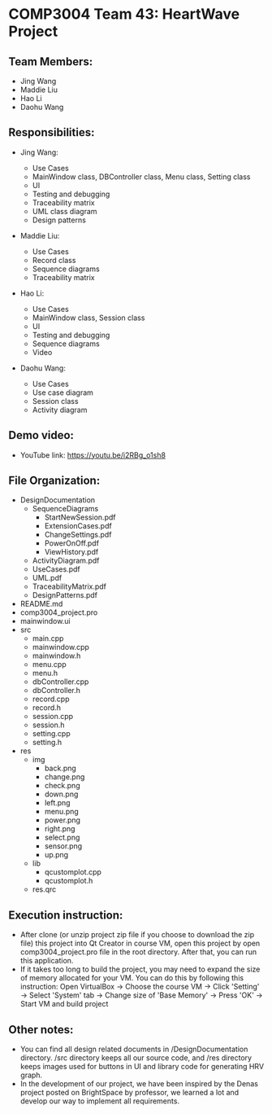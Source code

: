 # COMP3004 Team 43: HeartWave Project

## Team Members:
- Jing Wang
- Maddie Liu
- Hao Li
- Daohu Wang

## Responsibilities:
- Jing Wang:
  - Use Cases
  - MainWindow class, DBController class, Menu class, Setting class
  - UI
  - Testing and debugging
  - Traceability matrix
  - UML class diagram
  - Design patterns

- Maddie Liu:
  - Use Cases
  - Record class
  - Sequence diagrams
  - Traceability matrix

- Hao Li:
  - Use Cases
  - MainWindow class, Session class
  - UI
  - Testing and debugging
  - Sequence diagrams
  - Video

- Daohu Wang:
  - Use Cases
  - Use case diagram
  - Session class
  - Activity diagram

## Demo video:
- YouTube link: https://youtu.be/i2RBg_o1sh8

## File Organization:
- DesignDocumentation
    - SequenceDiagrams
        - StartNewSession.pdf
        - ExtensionCases.pdf
        - ChangeSettings.pdf
        - PowerOnOff.pdf
        - ViewHistory.pdf
    - ActivityDiagram.pdf
    - UseCases.pdf
    - UML.pdf
    - TraceabilityMatrix.pdf
    - DesignPatterns.pdf
- README.md
- comp3004_project.pro
- mainwindow.ui
- src
    - main.cpp
    - mainwindow.cpp
    - mainwindow.h
    - menu.cpp
    - menu.h
    - dbController.cpp
    - dbController.h
    - record.cpp
    - record.h
    - session.cpp
    - session.h
    - setting.cpp
    - setting.h
- res
    - img
        - back.png
        - change.png
        - check.png
        - down.png
        - left.png
        - menu.png
        - power.png
        - right.png
        - select.png
        - sensor.png
        - up.png
    - lib
        - qcustomplot.cpp
        - qcustomplot.h
    - res.qrc

## Execution instruction:
- After clone (or unzip project zip file if you choose to download the zip file) this project into Qt Creator in course VM, open this project by open comp3004_project.pro file in the root directory. After that, you can run this application.
- If it takes too long to build the project, you may need to expand the size of memory allocated for your VM. You can do this by following this instruction: Open VirtualBox -> Choose the course VM -> Click 'Setting' -> Select 'System' tab -> Change size of 'Base Memory' -> Press 'OK' -> Start VM and build project

## Other notes:
- You can find all design related documents in /DesignDocumentation directory. /src directory keeps all our source code, and /res directory keeps images used for buttons in UI and library code for generating HRV graph.
- In the development of our project, we have been inspired by the Denas project posted on BrightSpace by professor, we learned a lot and develop our way to implement all requirements.
